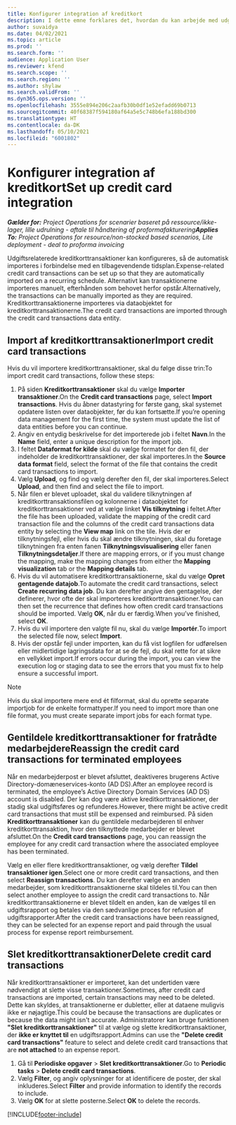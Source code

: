 ```yaml
---
title: Konfigurer integration af kreditkort
description: I dette emne forklares det, hvordan du kan arbejde med udgiftsrelaterede kreditkorttransaktioner.
author: suvaidya
ms.date: 04/02/2021
ms.topic: article
ms.prod: ''
ms.search.form: ''
audience: Application User
ms.reviewer: kfend
ms.search.scope: ''
ms.search.region: ''
ms.author: shylaw
ms.search.validFrom: ''
ms.dyn365.ops.version: ''
ms.openlocfilehash: 3555e894e206c2aafb30b0df1e52efadd69b0713
ms.sourcegitcommit: 40f68387f594180af64a5e5c748b6efa188bd300
ms.translationtype: HT
ms.contentlocale: da-DK
ms.lasthandoff: 05/10/2021
ms.locfileid: "6001802"
---
```

# <a name="set-up-credit-card-integration"></a><span data-ttu-id="fafd6-103">Konfigurer integration af kreditkort</span><span class="sxs-lookup"><span data-stu-id="fafd6-103">Set up credit card integration</span></span>

<span data-ttu-id="fafd6-104">_**Gælder for:** Project Operations for scenarier baseret på ressource/ikke-lager, lille udrulning - aftale til håndtering af proformafakturering_</span><span class="sxs-lookup"><span data-stu-id="fafd6-104">_**Applies To:** Project Operations for resource/non-stocked based scenarios, Lite deployment - deal to proforma invoicing_</span></span>

<span data-ttu-id="fafd6-105">Udgiftsrelaterede kreditkorttransaktioner kan konfigureres, så de automatisk importeres i forbindelse med en tilbagevendende tidsplan.</span><span class="sxs-lookup"><span data-stu-id="fafd6-105">Expense-related credit card transactions can be set up so that they are automatically imported on a recurring schedule.</span></span> <span data-ttu-id="fafd6-106">Alternativt kan transaktionerne importeres manuelt, efterhånden som behovet herfor opstår.</span><span class="sxs-lookup"><span data-stu-id="fafd6-106">Alternatively, the transactions can be manually imported as they are required.</span></span> <span data-ttu-id="fafd6-107">Kreditkorttransaktionerne importeres via dataobjektet for kreditkorttransaktionerne.</span><span class="sxs-lookup"><span data-stu-id="fafd6-107">The credit card transactions are imported through the credit card transactions data entity.</span></span>

## <a name="import-credit-card-transactions"></a><span data-ttu-id="fafd6-108">Import af kreditkorttransaktioner</span><span class="sxs-lookup"><span data-stu-id="fafd6-108">Import credit card transactions</span></span>

<span data-ttu-id="fafd6-109">Hvis du vil importere kreditkorttransaktioner, skal du følge disse trin:</span><span class="sxs-lookup"><span data-stu-id="fafd6-109">To import credit card transactions, follow these steps:</span></span>

1. <span data-ttu-id="fafd6-110">På siden **Kreditkorttransaktioner** skal du vælge **Importer transaktioner**.</span><span class="sxs-lookup"><span data-stu-id="fafd6-110">On the **Credit card transactions** page, select **Import transactions**.</span></span> <span data-ttu-id="fafd6-111">Hvis du åbner datastyring for første gang, skal systemet opdatere listen over dataobjekter, før du kan fortsætte.</span><span class="sxs-lookup"><span data-stu-id="fafd6-111">If you’re opening data management for the first time, the system must update the list of data entities before you can continue.</span></span>
2. <span data-ttu-id="fafd6-112">Angiv en entydig beskrivelse for det importerede job i feltet **Navn**.</span><span class="sxs-lookup"><span data-stu-id="fafd6-112">In the **Name** field, enter a unique description for the import job.</span></span>
3. <span data-ttu-id="fafd6-113">I feltet **Dataformat for kilde** skal du vælge formatet for den fil, der indeholder de kreditkorttransaktioner, der skal importeres.</span><span class="sxs-lookup"><span data-stu-id="fafd6-113">In the **Source data format** field, select the format of the file that contains the credit card transactions to import.</span></span>
4. <span data-ttu-id="fafd6-114">Vælg **Upload**, og find og vælg derefter den fil, der skal importeres.</span><span class="sxs-lookup"><span data-stu-id="fafd6-114">Select **Upload**, and then find and select the file to import.</span></span>
5. <span data-ttu-id="fafd6-115">Når filen er blevet uploadet, skal du validere tilknytningen af kreditkorttransaktionsfilen og kolonnerne i dataobjektet for kreditkorttransaktioner ved at vælge linket **Vis tilknytning** i feltet.</span><span class="sxs-lookup"><span data-stu-id="fafd6-115">After the file has been uploaded, validate the mapping of the credit card transaction file and the columns of the credit card transactions data entity by selecting the **View map** link on the tile.</span></span> <span data-ttu-id="fafd6-116">Hvis der er tilknytningsfejl, eller hvis du skal ændre tilknytningen, skal du foretage tilknytningen fra enten fanen **Tilknytningsvisualisering** eller fanen **Tilknytningsdetaljer**.</span><span class="sxs-lookup"><span data-stu-id="fafd6-116">If there are mapping errors, or if you must change the mapping, make the mapping changes from either the **Mapping visualization** tab or the **Mapping details** tab.</span></span>
6. <span data-ttu-id="fafd6-117">Hvis du vil automatisere kreditkorttransaktionerne, skal du vælge **Opret gentagende datajob**.</span><span class="sxs-lookup"><span data-stu-id="fafd6-117">To automate the credit card transactions, select **Create recurring data job**.</span></span> <span data-ttu-id="fafd6-118">Du kan derefter angive den gentagelse, der definerer, hvor ofte der skal importeres kreditkorttransaktioner.</span><span class="sxs-lookup"><span data-stu-id="fafd6-118">You can then set the recurrence that defines how often credit card transactions should be imported.</span></span> <span data-ttu-id="fafd6-119">Vælg **OK**, når du er færdig.</span><span class="sxs-lookup"><span data-stu-id="fafd6-119">When you’ve finished, select **OK**.</span></span>
7. <span data-ttu-id="fafd6-120">Hvis du vil importere den valgte fil nu, skal du vælge **Importér**.</span><span class="sxs-lookup"><span data-stu-id="fafd6-120">To import the selected file now, select **Import**.</span></span>
8. <span data-ttu-id="fafd6-121">Hvis der opstår fejl under importen, kan du få vist logfilen for udførelsen eller midlertidige lagringsdata for at se de fejl, du skal rette for at sikre en vellykket import.</span><span class="sxs-lookup"><span data-stu-id="fafd6-121">If errors occur during the import, you can view the execution log or staging data to see the errors that you must fix to help ensure a successful import.</span></span>

> [!NOTE]
> <span data-ttu-id="fafd6-122">Hvis du skal importere mere end ét filformat, skal du oprette separate importjob for de enkelte formattyper.</span><span class="sxs-lookup"><span data-stu-id="fafd6-122">If you need to import more than one file format, you must create separate import jobs for each format type.</span></span>

## <a name="reassign-the-credit-card-transactions-for-terminated-employees"></a><span data-ttu-id="fafd6-123">Gentildele kreditkorttransaktioner for fratrådte medarbejdere</span><span class="sxs-lookup"><span data-stu-id="fafd6-123">Reassign the credit card transactions for terminated employees</span></span>

<span data-ttu-id="fafd6-124">Når en medarbejderpost er blevet afsluttet, deaktiveres brugerens Active Directory-domæneservices-konto (AD DS).</span><span class="sxs-lookup"><span data-stu-id="fafd6-124">After an employee record is terminated, the employee’s Active Directory Domain Services (AD DS) account is disabled.</span></span> <span data-ttu-id="fafd6-125">Der kan dog være aktive kreditkorttransaktioner, der stadig skal udgiftsføres og refunderes.</span><span class="sxs-lookup"><span data-stu-id="fafd6-125">However, there might be active credit card transactions that must still be expensed and reimbursed.</span></span> <span data-ttu-id="fafd6-126">På siden **Kreditkorttransaktioner** kan du gentildele medarbejderen til enhver kreditkorttransaktion, hvor den tilknyttede medarbejder er blevet afsluttet.</span><span class="sxs-lookup"><span data-stu-id="fafd6-126">On the **Credit card transactions** page, you can reassign the employee for any credit card transaction where the associated employee has been terminated.</span></span>

<span data-ttu-id="fafd6-127">Vælg en eller flere kreditkorttransaktioner, og vælg derefter **Tildel transaktioner igen**.</span><span class="sxs-lookup"><span data-stu-id="fafd6-127">Select one or more credit card transactions, and then select **Reassign transactions**.</span></span> <span data-ttu-id="fafd6-128">Du kan derefter vælge en anden medarbejder, som kreditkorttransaktionerne skal tildeles til.</span><span class="sxs-lookup"><span data-stu-id="fafd6-128">You can then select another employee to assign the credit card transactions to.</span></span> <span data-ttu-id="fafd6-129">Når kreditkorttransaktionerne er blevet tildelt en anden, kan de vælges til en udgiftsrapport og betales via den sædvanlige proces for refusion af udgiftsrapporter.</span><span class="sxs-lookup"><span data-stu-id="fafd6-129">After the credit card transactions have been reassigned, they can be selected for an expense report and paid through the usual process for expense report reimbursement.</span></span>

## <a name="delete-credit-card-transactions"></a><span data-ttu-id="fafd6-130">Slet kreditkorttransaktioner</span><span class="sxs-lookup"><span data-stu-id="fafd6-130">Delete credit card transactions</span></span> 

<span data-ttu-id="fafd6-131">Når kreditkorttransaktioner er importeret, kan det undertiden være nødvendigt at slette visse transaktioner.</span><span class="sxs-lookup"><span data-stu-id="fafd6-131">Sometimes, after credit card transactions are imported, certain transactions may need to be deleted.</span></span> <span data-ttu-id="fafd6-132">Dette kan skyldes, at transaktionerne er dubletter, eller at dataene muligvis ikke er nøjagtige.</span><span class="sxs-lookup"><span data-stu-id="fafd6-132">This could be because the transactions are duplicates or because the data might isn't accurate.</span></span> <span data-ttu-id="fafd6-133">Administratorer kan bruge funktionen **"Slet kreditkorttransaktioner"** til at vælge og slette kreditkorttransaktioner, der **ikke er knyttet til** en udgiftsrapport.</span><span class="sxs-lookup"><span data-stu-id="fafd6-133">Admins can use the **"Delete credit card transactions"** feature to select and delete credit card transactions that are **not attached** to an expense report.</span></span> 

1. <span data-ttu-id="fafd6-134">Gå til **Periodiske opgaver** > **Slet kreditkorttransaktioner**.</span><span class="sxs-lookup"><span data-stu-id="fafd6-134">Go to **Periodic tasks** > **Delete credit card transactions**.</span></span>
2. <span data-ttu-id="fafd6-135">Vælg **Filter**, og angiv oplysninger for at identificere de poster, der skal inkluderes.</span><span class="sxs-lookup"><span data-stu-id="fafd6-135">Select **Filter** and provide information to identify the records to include.</span></span>
3. <span data-ttu-id="fafd6-136">Vælg **OK** for at slette posterne.</span><span class="sxs-lookup"><span data-stu-id="fafd6-136">Select **OK** to delete the records.</span></span> 

[!INCLUDE[footer-include](../includes/footer-banner.md)]
